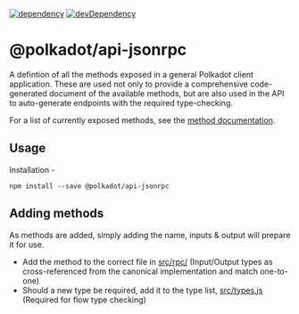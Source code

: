 [![dependency](https://david-dm.org/polkadot-js/api.svg?style=flat-square&path=packages/api-jsonrpc)](https://david-dm.org/polkadot-js/api?path=packages/api-jsonrpc)
[![devDependency](https://david-dm.org/polkadot-js/api/dev-status.svg?style=flat-square&path=packages/api-jsonrpc)](https://david-dm.org/polkadot-js/api?path=packages/api-jsonrpc#info=devDependencies)

# @polkadot/api-jsonrpc

A defintion of all the methods exposed in a general Polkadot client application. These are used not only to provide a comprehensive code-generated document of the available methods, but are also used in the API to auto-generate endpoints with the required type-checking.

For a list of currently exposed methods, see the [method documentation](docs/README.md).

## Usage

Installation -

```
npm install --save @polkadot/api-jsonrpc
```

## Adding methods

As methods are added, simply adding the name, inputs & output will prepare it for use.

- Add the method to the correct file in [src/rpc/](src/rpc/) (Input/Output types as cross-referenced from the canonical implementation and match one-to-one)
- Should a new type be required, add it to the type list, [src/types.js](src/types.js) (Required for flow type checking)

